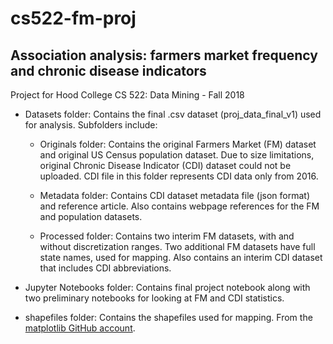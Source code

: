# cs522-fm-proj
## Association analysis: farmers market frequency and chronic disease indicators

Project for Hood College CS 522: Data Mining - Fall 2018

- Datasets folder:
  Contains the final .csv dataset (proj_data_final_v1) used for analysis.
  Subfolders include:
    
  - Originals folder:
    Contains the original Farmers Market (FM) dataset and original US Census population
    dataset. Due to size limitations, original Chronic Disease Indicator (CDI) dataset
    could not be uploaded. CDI file in this folder represents CDI data only from 2016.
    
  - Metadata folder:
    Contains CDI dataset metadata file (json format) and reference article.
    Also contains webpage references for the FM and population datasets.
    
  - Processed folder:
    Contains two interim FM datasets, with and without discretization ranges.
    Two additional FM datasets have full state names, used for mapping. Also 
    contains an interim CDI dataset that includes CDI abbreviations.

- Jupyter Notebooks folder:
  Contains final project notebook along with two preliminary notebooks for looking at FM
  and CDI statistics.

- shapefiles folder:
  Contains the shapefiles used for mapping. From the [matplotlib GitHub account](https://github.com/matplotlib/basemap/tree/master/examples).
  
